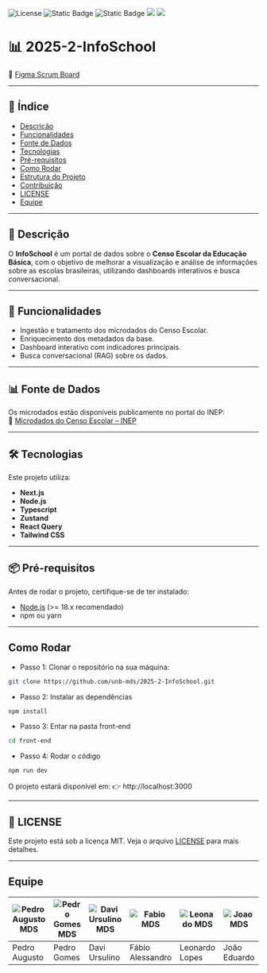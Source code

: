 ![License](https://img.shields.io/github/license/unb-mds/2025-2-InfoSchool)
![Static Badge](https://img.shields.io/badge/Typescript-black?logo=typescript)
![Static Badge](https://img.shields.io/badge/github-black?logo=github)
<img src="https://img.shields.io/badge/Node.js-339933?style=flat&logo=nodedotjs&logoColor=white" />
<img src="https://img.shields.io/badge/React-20232A?style=flat&logo=react&logoColor=61DAFB" />

# 📊 2025-2-InfoSchool  

🔗 [Figma Scrum Board](https://www.figma.com/board/feNX4bnc1LbmuZ9Rp4j8QI/Template-MDS---group-11?node-id=0-1&t=wxkIsswMZSsrid6d-1)  

---

## 📑 Índice
- [Descrição](#-descrição)
- [Funcionalidades](#-funcionalidades)
- [Fonte de Dados](#-fonte-de-dados)
- [Tecnologias](#-tecnologias)
- [Pré-requisitos](#-pré-requisitos)
- [Como Rodar](#-como-rodar)
- [Estrutura do Projeto](#-estrutura-do-projeto)
- [Contribuição](#-contribuição)
- [LICENSE](#-licença)
- [Equipe](#-equipe)

---

## 📌 Descrição
O **InfoSchool** é um portal de dados sobre o **Censo Escolar da Educação Básica**, com o objetivo de melhorar a visualização e análise de informações sobre as escolas brasileiras, utilizando dashboards interativos e busca conversacional.  

---

## 🚀 Funcionalidades
- Ingestão e tratamento dos microdados do Censo Escolar.  
- Enriquecimento dos metadados da base.  
- Dashboard interativo com indicadores principais.  
- Busca conversacional (RAG) sobre os dados.  

---

## 📊 Fonte de Dados
Os microdados estão disponíveis publicamente no portal do INEP:  
🔗 [Microdados do Censo Escolar – INEP](https://www.gov.br/inep/pt-br/acesso-a-informacao/dados-abertos/microdados/censo-escolar)  

---

## 🛠 Tecnologias
Este projeto utiliza:  
- **Next.js**  
- **Node.js**  
- **Typescript**  
- **Zustand**  
- **React Query**  
- **Tailwind CSS**  

---

## 📦 Pré-requisitos
Antes de rodar o projeto, certifique-se de ter instalado:  
- [Node.js](https://nodejs.org/) (>= 18.x recomendado)  
- npm ou yarn  

---
## Como Rodar
- Passo 1:
Clonar o repositório na sua máquina:
```bash
git clone https://github.com/unb-mds/2025-2-InfoSchool.git
```
- Passo 2:
Instalar as dependências
```bash
npm install
```
- Passo 3:
Entar na pasta front-end
```bash
cd front-end
```
- Passo 4:
Rodar o código

```bash
npm run dev

```
O projeto estará disponível em:
👉 http://localhost:3000

---

## 📜 LICENSE

Este projeto está sob a licença MIT.
Veja o arquivo [LICENSE](#-licença)
 para mais detalhes.
 
 ---
## Equipe
| ![Pedro Augusto MDS](https://github.com/user-attachments/assets/568ffcc4-da96-4310-b200-8921f9495a2c) | ![Pedro Gomes MDS](https://github.com/user-attachments/assets/0eac3c37-1d5b-446f-bb48-52a893d2a8ac) | ![Davi Ursulino MDS](https://github.com/user-attachments/assets/ff7ad902-4640-446f-84cf-a2f5d214fbc2) | ![Fabio MDS](https://github.com/user-attachments/assets/b9234b21-ee5b-464e-948f-e45a0cea7ca2) | ![Leonado MDS](https://github.com/user-attachments/assets/3206604a-bc82-4ac4-84a8-026909c91714) | ![Joao MDS](https://github.com/user-attachments/assets/482c0304-2789-495c-8132-e22c59c691cd) |
|----------|----------|----------|----------|----------|----------|
| Pedro Augusto   | Pedro Gomes   | Davi Ursulino   | Fábio Alessandro   | Leonardo Lopes  | João Eduardo   |


